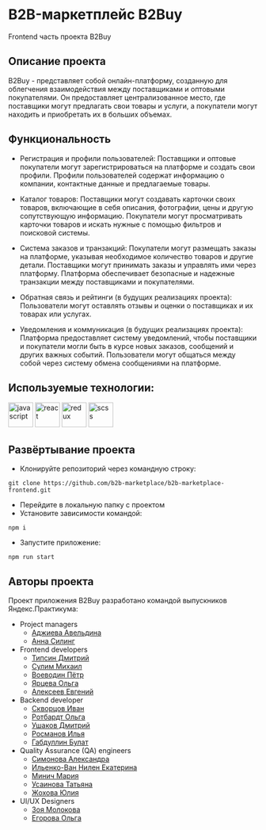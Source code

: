 # B2B-маркетплейс B2Buy 

Frontend часть проекта B2Buy 

## Описание проекта
B2Buy - представляет собой онлайн-платформу, созданную для облегчения взаимодействия между поставщиками и оптовыми покупателями. Он предоставляет централизованное место, где поставщики могут предлагать свои товары и услуги, а покупатели могут находить и приобретать их в больших объемах.

## Функциональность

 - Регистрация и профили пользователей:
   Поставщики и оптовые покупатели могут зарегистрироваться на платформе и создать свои профили.
   Профили пользователей содержат информацию о компании, контактные данные и предлагаемые товары.

 - Каталог товаров:
   Поставщики могут создавать карточки своих товаров, включающие в себя описания, фотографии, цены и другую сопутствующую информацию.
   Покупатели могут просматривать карточки товаров и искать нужные с помощью фильтров и поисковой системы.

 - Система заказов и транзакций:
   Покупатели могут размещать заказы на платформе, указывая необходимое количество товаров и другие детали.
   Поставщики могут принимать заказы и управлять ими через платформу.
   Платформа обеспечивает безопасные и надежные транзакции между поставщиками и покупателями.

 - Обратная связь и рейтинги (в будущих реализациях проекта): 
   Пользователи могут оставлять отзывы и оценки о поставщиках и их товарах или услугах.

 - Уведомления и коммуникация (в будущих реализациях проекта):
   Платформа предоставляет систему уведомлений, чтобы поставщики и покупатели могли быть в курсе новых заказов, сообщений и других важных событий.
   Пользователи могут общаться между собой через систему обмена сообщениями на платформе.


## Используемые технологии:
<img src="https://simpleicons.org/icons/javascript.svg" alt="javascript" width="50" height="50"/> <img src="https://simpleicons.org/icons/react.svg" alt="react" width="50" height="50"/> <img src="https://simpleicons.org/icons/redux.svg" alt="redux" width="50" height="50"/> <img src="https://simpleicons.org/icons/sass.svg" alt="scss" width="50" height="50"/>  

  
## Развёртывание проекта

* Клонируйте репозиторий через командную строку:
```
git clone https://github.com/b2b-marketplace/b2b-marketplace-frontend.git
```
* Перейдите в локальную папку с проектом
* Установите зависимости командой:
```
npm i
```
* Запустите приложение:
```
npm run start
``` 

## Авторы проекта
Проект приложения B2Buy разработано командой выпускников Яндекс.Практикума:
  - Project managers
    - [Аджиева Авельдина](https://github.com/aveldinaa)
    - [Анна Силинг](https://github.com/AnnaSiling)
  - Frontend developers
    - [Типсин Дмитрий](https://github.com/TIPDMR)
    - [Сулим Михаил](https://github.com/MikhailSulim)
    - [Воеводин Пётр](https://github.com/VoevodinPetr)
    - [Ярцева Ольга](https://github.com/Iartseva)
    - [Алексеев Евгений](https://github.com/0R8-9dzcl)  
  - Backend developer
    - [Скворцов Иван](https://github.com/Ivan-Skvortsov)
    - [Ротбардт Ольга](https://github.com/esfiro4ka)
    - [Ушаков Дмитрий](https://github.com/voyager1744)
    - [Росманов Илья](https://github.com/Rikworkco)
    - [Габдуллин Булат](https://github.com/ByJIaT)
  - Quality Assurance (QA) engineers
    - [Симонова Александра](https://github.com/AISimonova)
    - [Ильенко-Ван Нилен Екатерина](https://github.com/bakaniva)
    - [Минич Мария](https://github.com/MariaMinich)
    - [Усаинова Татьяна](https://github.com/TatianaUsainova)
    - [Жохова Юлия](https://github.com/Juliyasname)
  - UI/UX Designers
    - [Зоя Молокова](https://github.com/ZoiaStar)
    - [Егорова Ольга](https://github.com/helgaegrva)

